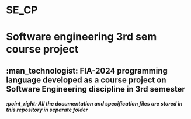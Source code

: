 # SE_CP
<h1>Software engineering 3rd sem course project</h1>
<h2>:man_technologist: FIA-2024 programming language developed as a course project on Software Engineering discipline in 3rd semester</h2>
<h5>:point_right: All the documentation and specification files are stored in this repository in separate folder</h5>
